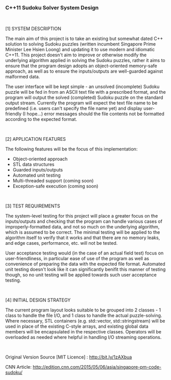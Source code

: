 
### C++11 Sudoku Solver System Design 
<br>

[1] SYSTEM DESCRIPTION 


The main aim of this project is to take an existing but somewhat dated C++ solution to solving Sudoku puzzles (written incumbent Singapore Prime Minister Lee Hsien Loong) and updating it to use modern and idiomatic C++11. This project doesn't aim to improve or otherwise modify the underlying algorithm applied in solving the Sudoku puzzles, rather it aims to ensure that the program design adopts an object-oriented memory-safe approach, as well as to ensure the inputs/outputs are well-guarded against malformed data. 

The user interface will be kept simple - an unsolved (incomplete) Sudoku puzzle will be fed in from an ASCII text file with a prescribed format, and the program will output the solved (completed) Sudoku puzzle on the standard output stream. Currently the program will expect the text file name to be predefined (i.e. users can't specify the file name yet) and display user-friendly (I hope...) error messages should the file contents not be formatted according to the expected format. 

<br>
 
[2] APPLICATION FEATURES 


The following features will be the focus of this implementation: 
- Object-oriented approach 
- STL data structures 
- Guarded inputs/outputs 
- Automated unit testing 
- Multi-threaded support (coming soon) 
- Exception-safe execution (coming soon) 

<br>
 
[3] TEST REQUIREMENTS 


The system-level testing for this project will place a greater focus on the inputs/outputs and checking that the program can handle various cases of improperly-formatted data, and not so much on the underlying algorithm, which is assumed to be correct. The minimal testing will be applied to the algorithm itself to verify that it works and that there are no memory leaks, and edge cases, performance, etc. will not be tested. 

User acceptance testing would (in the case of an actual field test) focus on user-friendliness, in particular ease of use of the program as well as convenience of preparing the data with the expected file format. Automated unit testing doesn't look like it can significantly benifit this manner of testing though, so no unit testing will be applied towards such user acceptance testing. 

<br>
 
[4] INITIAL DESIGN STRATEGY 


The current program layout looks suitable to be grouped into 2 classes - 1 class to handle the file I/O, and 1 class to handle the actual puzzle-solving. Where necessary, STL containers (e.g. std::vector, std::stringstream) will be used in place of the existing C-style arrays, and existing global data members will be encapsulated in the respective classes. Operators will be overloaded as needed where helpful in handling I/O streaming operations. 

<br>
 
Original Version Source [MIT Licence] : http://bit.ly/1zAXbua 

CNN Article: http://edition.cnn.com/2015/05/06/asia/singapore-pm-code-sudoku/ 


